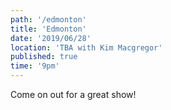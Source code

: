 ```yaml
---
path: '/edmonton'
title: 'Edmonton'
date: '2019/06/28'
location: 'TBA with Kim Macgregor'
published: true
time: '9pm'
---
```


Come on out for a great show!
